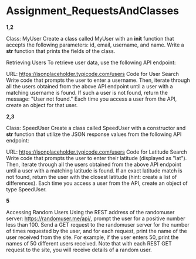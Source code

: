 # Assignment_RequestsAndClasses

**1,2**

Class: MyUser
Create a class called MyUser with an __init__ function that accepts the following parameters: id, email, username, and name.
Write a __str__ function that prints the fields of the class.

Retrieving Users
To retrieve user data, use the following API endpoint:

URL: https://jsonplaceholder.typicode.com/users
Code for User Search
Write code that prompts the user to enter a username.
Then, iterate through all the users obtained from the above API endpoint until a user with a matching username is found.
If such a user is not found, return the message: "User not found." Each time you access a user from the API, create an object for that user.

**2,3**

Class: SpeedUser
Create a class called SpeedUser with a constructor and __str__ function that utilize the
JSON response values from the following API endpoint:

URL: https://jsonplaceholder.typicode.com/users
Code for Latitude Search
Write code that prompts the user to enter their latitude (displayed as "lat"). 
Then, iterate through all the users obtained from the above API endpoint until a user with a matching latitude is found. 
If an exact latitude match is not found, return the user with the closest latitude (hint: create a list of differences). 
Each time you access a user from the API, create an object of type SpeedUser.

**5**

Accessing Random Users
Using the REST address of the randomuser server: https://randomuser.me/api/, prompt the user for a positive number less than 100.
Send a GET request to the randomuser server for the number of times requested by the user, 
and for each request, print the name of the user received from the site. For example, 
if the user enters 50, print the names of 50 different users received. Note that with each REST GET request to the site, 
you will receive details of a random user.
